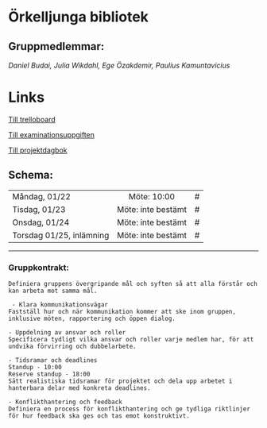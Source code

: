 # Örkelljunga bibliotek 

## Gruppmedlemmar: 

_Daniel Budai, Julia Wikdahl, Ege Özakdemir, Paulius Kamuntavicius_

# Links

[Till trelloboard](https://trello.com/b/SS9V9Mq1/%C3%B6rkelljunga-bibliotek-daniel-budai-julia-wikdal-ege-%C3%B6zakdemir-paulius-kamuntavicius)

[Till examinationsuppgiften](https://gist.github.com/Andreas-Zocom/a3f71b4ead8f7260a9066888313bbb40)

[Till projektdagbok](https://gist.github.com/daniel-budai/2b9faefa67cf765f77612bbf66c2c776)



## Schema:

|       |           |   |
| ------------- |:-------------:| -----:|
| Måndag, 01/22      | Möte: 10:00 | # |
| Tisdag, 01/23     | Möte: inte bestämt      |  #  |
| Onsdag, 01/24 | Möte: inte bestämt      |    # |
| Torsdag 01/25, inlämning     | Möte: inte bestämt | # |

___

### Gruppkontrakt: 

```- Tydliga mål och syften
Definiera gruppens övergripande mål och syften så att alla förstår och kan arbeta mot samma mål.

 - Klara kommunikationsvägar
Fastställ hur och när kommunikation kommer att ske inom gruppen, inklusive möten, rapportering och öppen dialog.

- Uppdelning av ansvar och roller
Specificera tydligt vilka ansvar och roller varje medlem har, för att undvika förvirring och dubbelarbete.

- Tidsramar och deadlines
Standup - 10:00
Reserve standup - 18:00
Sätt realistiska tidsramar för projektet och dela upp arbetet i hanterbara delar med konkreta deadlines.

- Konflikthantering och feedback
Definiera en process för konflikthantering och ge tydliga riktlinjer för hur feedback ska ges och tas emot konstruktivt. 
